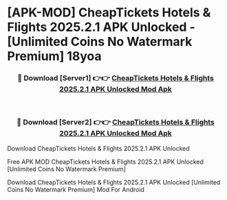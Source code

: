 # [APK-MOD] CheapTickets Hotels & Flights 2025.2.1 APK Unlocked - [Unlimited Coins No Watermark Premium] 18yoa



<div align="center">
<h3>🔴 Download [Server1] 👉👉 <a href="https://momento.my/?title=CheapTickets_Hotels_&_Flights_2025.2.1_APK_Unlocked">CheapTickets Hotels & Flights 2025.2.1 APK Unlocked Mod Apk</a></h3><br>

<h3>🔴 Download [Server2] 👉👉 <a href="https://momento.my/?title=CheapTickets_Hotels_&_Flights_2025.2.1_APK_Unlocked">CheapTickets Hotels & Flights 2025.2.1 APK Unlocked Mod Apk</a></h3>
</div>



Download CheapTickets Hotels & Flights 2025.2.1 APK Unlocked 

Free APK MOD CheapTickets Hotels & Flights 2025.2.1 APK Unlocked [Unlimited Coins No Watermark Premium]

Download CheapTickets Hotels & Flights 2025.2.1 APK Unlocked [Unlimited Coins No Watermark Premium] Mod For Android
